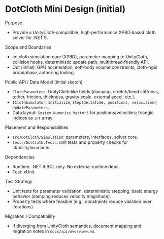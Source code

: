 DotCloth Mini Design (initial)
==============================

Purpose
- Provide a UnityCloth‑compatible, high‑performance XPBD‑based cloth solver for .NET 9.

Scope and Boundaries
- In: cloth simulation core (XPBD), parameter mapping to UnityCloth, collision hooks, deterministic update path, multithread‑friendly API.
- Out (initial): GPU acceleration, soft‑body volume constraints, cloth‑rigid broadphase, authoring tooling.

Public API / Data Model (initial sketch)
- `ClothParameters`: UnityCloth‑like fields (damping, stretch/bend stiffness, tether, friction, thickness, gravity scale, external accel, etc.).
- `IClothSimulator`: `Initialize`, `Step(deltaTime, positions, velocities)`, `UpdateParameters`.
- Data layout: `System.Numerics.Vector3` for positions/velocities; triangle indices as `int` array.

Placement and Responsibilities
- `src/DotCloth/Simulation`: parameters, interfaces, solver core.
- `tests/DotCloth.Tests`: unit tests and property checks for stability/invariants.

Dependencies
- Runtime: .NET 9 BCL only. No external runtime deps.
- Test: xUnit.

Test Strategy
- Unit tests for parameter validation, deterministic stepping, basic energy behavior (damping reduces velocity magnitude).
- Property tests where feasible (e.g., constraints reduce violation over iterations).

Migration / Compatibility
- If diverging from UnityCloth semantics, document mapping and migration notes in `docs/api/overview.md`.

